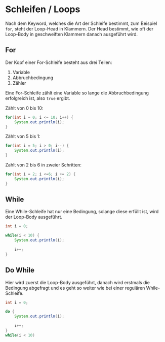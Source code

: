 # Schleifen / Loops

Nach dem Keyword, welches die Art der Schleife bestimmt, zum Beispiel `for`, steht der Loop-Head in Klammern. Der Head bestimmt, wie oft der Loop-Body in geschweiften Klammern danach ausgeführt wird.

## For

Der Kopf einer For-Schleife besteht aus drei Teilen:

1. Variable
2. Abbruchbedingung
3. Zähler

Eine For-Schleife zählt eine Variable so lange die Abbruchbedingung erfolgreich ist, also `true` ergibt.

Zählt von 0 bis 10:
```java
for(int i = 0; i <= 10; i++) {
	System.out.println(i);
}
```

Zählt von 5 bis 1:
```java
for(int i = 5; i > 0; i--) {
	System.out.println(i);
}
```

Zahlt von 2 bis 6 in zweier Schritten:
```java
for(int i = 2; i <=6; i += 2) {
	System.out.println(i);
}
```

## While

Eine While-Schleife hat nur eine Bedingung, solange diese erfüllt ist, wird der Loop-Body ausgeführt.

```java
int i = 0;

while(i < 10) {
	System.out.println(i);
	
	i++;
}
```

## Do While

Hier wird zuerst die Loop-Body ausgeführt, danach wird erstmals die Bedingung abgefragt und es geht so weiter wie bei einer regulären While-Schleife.

```java
int i = 0;

do {
	System.out.println(i);
	
	i++;
}
while(i < 10)
```
